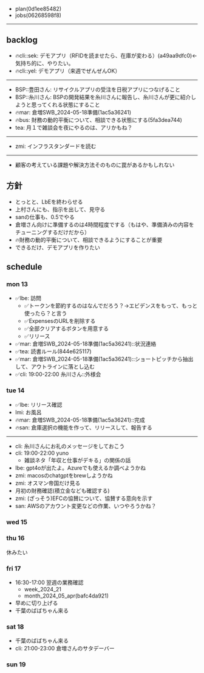 
- plan(0d1ee85482)
- jobs(06268598f8)
---

## backlog
- 🔥cli::sek: デモアプリ（RFIDを読ませたら、在庫が変わる）(a49aa9dfc0)←気持ち的に、やりたい。
- 🔥cli::yel: デモアプリ（来週でぜんぜんOK）
---
- BSP::豊田さん: リサイクルアプリの受注を日税アプリにつなげること
- BSP::糸川さん: BSPの開発結果を糸川さんに報告し、糸川さんが更に紹介しようと思ってくれる状態にすること
- 🔥mar: 倉増SWB_2024-05-18準備(1ac5a36241)
- 🔥bus: 財務の動的平衡について、相談できる状態にする(5fa3dea744)
- tea: 月１で雑談会を夜にやるのは、アリかもね？
---
- zmi: インフラスタンダードを読む
---
- 顧客の考えている課題や解決方法そのものに罠があるかもしれない

## 方針
- とっとと、LbEを終わらせる
- 上村さんにも、指示を出して、見守る
- sanの仕事も、0.5でやる
- 倉増さん向けに準備するのは4時間程度でする（もはや、準備済みの内容をチューニングするだけだから）
- 🔥財務の動的平衡について、相談できるようにすることが重要
- できるだけ、デモアプリを作りたい


## schedule
### mon 13
- ✅lbe: 訪問
  - ✅トークンを節約するのはなんでだろう？→エビデンスをもって、もっと使ったら？と言う
  - ✅ExpensesのURLを削除する
  - ✅全部クリアするボタンを用意する
  - ✅リリース
- ✅mar: 倉増SWB_2024-05-18準備(1ac5a36241)::状況連絡
- ✅tea: 読書ルール(844e625117)
- ✅mar: 倉増SWB_2024-05-18準備(1ac5a36241)::ショートピッチから抽出して、アウトラインに落とし込む
- ✅cli: 19:00-22:00 糸川さん::外様会

### tue 14
- ✅lbe: リリース確認
- lmi: お風呂
- 🔥mar: 倉増SWB_2024-05-18準備(1ac5a36241)::完成
- 🔥san: 倉庫選択の機能を作って、リリースして、報告する
---
- cli: 糸川さんにお礼のメッセージをしておこう
- cli: 19:00-22:00 yuno
  - 雑談ネタ「年収と仕事がデキる」の関係の話
- lbe: gpt4oが出たよ。Azureでも使えるか調べようかね
- zmi: macosのchatgptをbrewしようかね
- zmi: オスマン帝国だけ見る
- 月初の財務確認(積立金なども確認する)
- zmi: (ざっそう)EFCの協賛について、協賛する意向を示す
- san: AWSのアカウント変更などの作業、いつやろうかね？
### wed 15

### thu 16
休みたい

### fri 17
- 16:30-17:00 翌週の業務確認
  - week_2024_21
  - month_2024_05_apr(bafc4da921)
- 早めに切り上げる
- 千葉のばばちゃん来る

### sat 18
- 千葉のばばちゃん来る
- cli: 21:00-23:00 倉増さんのサタデーバー
### sun 19




